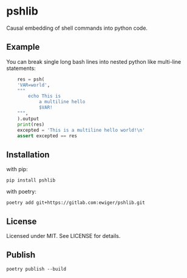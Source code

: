 # pshlib

Causal embedding of shell commands into python code.

## Example

You can break single long bash lines into nested python like multi-line statements:

```python
    res = psh(
    'VAR=world',
    """
        echo This is
            a multiline hello
            $VAR!
    """,
    ).output
    print(res)
    excepted = 'This is a multiline hello world!\n'
    assert excepted == res
```

## Installation

with pip:

    pip install pshlib

with poetry:

    poetry add git+https://gitlab.com:ewiger/pshlib.git

## License

Licensed under MIT. See LICENSE for details.


## Publish

    poetry publish --build
